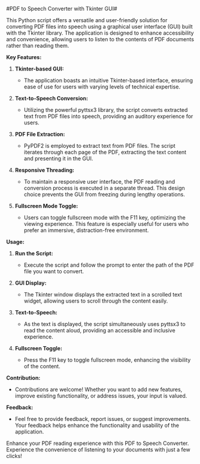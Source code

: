 
#PDF to Speech Converter with Tkinter GUI#

This Python script offers a versatile and user-friendly solution for converting PDF files into speech using a graphical user interface (GUI) built with the Tkinter library. The application is designed to enhance accessibility and convenience, allowing users to listen to the contents of PDF documents rather than reading them.

**Key Features:**

1. **Tkinter-based GUI:**
   - The application boasts an intuitive Tkinter-based interface, ensuring ease of use for users with varying levels of technical expertise.

2. **Text-to-Speech Conversion:**
   - Utilizing the powerful pyttsx3 library, the script converts extracted text from PDF files into speech, providing an auditory experience for users.

3. **PDF File Extraction:**
   - PyPDF2 is employed to extract text from PDF files. The script iterates through each page of the PDF, extracting the text content and presenting it in the GUI.

4. **Responsive Threading:**
   - To maintain a responsive user interface, the PDF reading and conversion process is executed in a separate thread. This design choice prevents the GUI from freezing during lengthy operations.

5. **Fullscreen Mode Toggle:**
   - Users can toggle fullscreen mode with the F11 key, optimizing the viewing experience. This feature is especially useful for users who prefer an immersive, distraction-free environment.

**Usage:**

1. **Run the Script:**
   - Execute the script and follow the prompt to enter the path of the PDF file you want to convert.

2. **GUI Display:**
   - The Tkinter window displays the extracted text in a scrolled text widget, allowing users to scroll through the content easily.

3. **Text-to-Speech:**
   - As the text is displayed, the script simultaneously uses pyttsx3 to read the content aloud, providing an accessible and inclusive experience.

4. **Fullscreen Toggle:**
   - Press the F11 key to toggle fullscreen mode, enhancing the visibility of the content.

**Contribution:**
   - Contributions are welcome! Whether you want to add new features, improve existing functionality, or address issues, your input is valued.

**Feedback:**
   - Feel free to provide feedback, report issues, or suggest improvements. Your feedback helps enhance the functionality and usability of the application.

Enhance your PDF reading experience with this PDF to Speech Converter. Experience the convenience of listening to your documents with just a few clicks!
